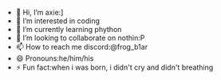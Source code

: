 - 👋 Hi, I’m axie:]
- 👀 I’m interested in coding 
- 🌱 I’m currently learning phython
- 💞️ I’m looking to collaborate on nothin:P
- 📫 How to reach me discord:@frog_b1ar
- 😄 Pronouns:he/him/his
- ⚡ Fun fact:when i was born, i didn't cry and didn't breathing

<!---
binaryspace17/binaryspace17 is a ✨ special ✨ repository because its `README.md` (this file) appears on your GitHub profile.
You can click the Preview link to take a look at your changes.
--->

